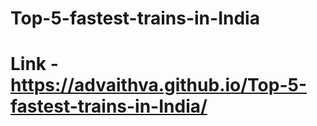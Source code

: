 # Top-5-fastest-trains-in-India
# Link - https://advaithva.github.io/Top-5-fastest-trains-in-India/
